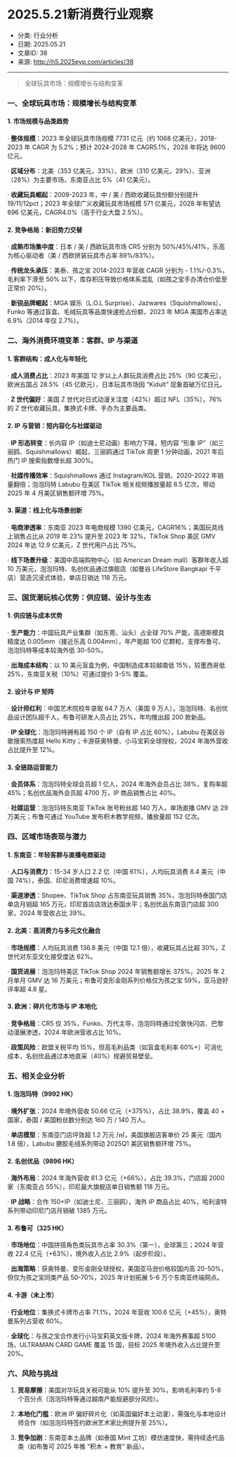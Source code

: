 # 2025.5.21新消费行业观察

- 分类: 行业分析
- 日期: 2025.05.21
- 文章ID: 38
- 来源: http://h5.2025eyp.com/articles/38

---

> 全球玩具市场：规模增长与结构变革

### **一、全球玩具市场：规模增长与结构变革**

#### **1. 市场规模与品类趋势**

· **整体规模**：2023 年全球玩具市场规模 7731 亿元（约 1068 亿美元），2018-2023 年 CAGR 为 5.2%；预计 2024-2028 年 CAGR5.1%，2028 年将达 9600 亿元。

· **区域分布**：北美（353 亿美元，33%）、欧洲（310 亿美元，29%）、亚洲（28%）为主要市场，东南亚占比 5%（41 亿美元）。

· **收藏玩具崛起**：2009-2023 年，中 / 美 / 西欧收藏玩具份额分别提升 19/11/12pct；2023 年全球广义收藏玩具市场规模 571 亿美元，2028 年有望达 696 亿美元，CAGR4.0%（高于行业大盘 2.5%）。

#### **2. 竞争格局：新旧势力交替**

· **成熟市场集中度**：日本 / 美 / 西欧玩具市场 CR5 分别为 50%/45%/41%，乐高为核心驱动者（美 / 西欧拼装玩具市占率 89%/83%）。

· **传统龙头承压**：美泰、孩之宝 2014-2023 年营收 CAGR 分别为 - 1.1%/-0.3%，毛利率下滑至 50% 以下，库存积压导致价格体系混乱（如孩之宝手办清仓价低至正常价 20%）。

· **新锐品牌崛起**：MGA 娱乐（L.O.L Surprise）、Jazwares（Squishmallows）、Funko 等通过盲盒、毛绒玩具等品类快速抢占份额，2023 年 MGA 美国市占率达 6.9%（2014 年仅 2.7%）。

### **二、海外消费环境变革：客群、IP 与渠道**

#### **1. 客群结构：成人化与年轻化**

· **成人消费占比**：2023 年美国 12 岁以上人群玩具消费占比 25%（90 亿美元），欧洲五国占 28.5%（45 亿欧元），日本玩具市场因 “Kidult” 现象首破万亿日元。

· **Z 世代偏好**：美国 Z 世代对日式动漫关注度（42%）超过 NFL（35%），76% 的 Z 世代收藏玩具，集换式卡牌、手办为主要品类。

#### **2. IP 与营销：短内容化与社媒驱动**

· **IP 形态转变**：长内容 IP（如迪士尼动画）影响力下降，短内容 “形象 IP”（如三丽鸥、Squishmallows）崛起，三丽鸥通过 TikTok 周更 1 分钟动画，2021 年后热门 IP 搜索指数增长超 300%。

· **社媒传播效率**：Squishmallows 通过 Instagram/KOL 营销，2020-2022 年销量翻倍；泡泡玛特 Labubu 在美区 TikTok 相关视频播放量超 8.5 亿次，带动 2025 年 4 月美区销售额环增 75%。

#### **3. 渠道：线上化与场景创新**

· **电商渗透率**：东南亚 2023 年电商规模 1390 亿美元，CAGR16%；美国玩具线上销售占比从 2019 年 23% 提升至 2023 年 32%，TikTok Shop 美区 GMV 2024 年达 12.9 亿美元，Z 世代用户占比 75%。

· **线下场景升级**：美国中高端购物中心（如 American Dream mall）客群年收入超 10 万美元，泡泡玛特、名创优品通过旗舰店（如曼谷 LifeStore Bangkapi 千平店）营造沉浸式体验，单店日销达 118 万元。

### **三、国货潮玩核心优势：供应链、设计与生态**

#### **1. 供应链与成本优势**

· **生产能力**：中国玩具产业集群（如东莞、汕头）占全球 70% 产能，高德斯模具精度达 0.005mm（接近乐高 0.004mm），年产能超 100 亿颗粒，支撑布鲁可、泡泡玛特等成本较海外低 30-50%。

· **出海成本结构**：以 10 美元盲盒为例，中国制造成本较越南低 15%，较墨西哥低 25%，东南亚关税（10%）可通过提价 3-5% 覆盖。

#### **2. 设计与 IP 矩阵**

· **设计师红利**：中国艺术院校年录取 64.7 万人（美国 9 万人），泡泡玛特、名创优品设计团队超千人，布鲁可研发人员占比 25%，年均推出超 200 款新品。

· **IP 全球化**：泡泡玛特拥有超 150 个 IP（自有 IP 占比 60%），Labubu 在美区谷歌搜索热度超 Hello Kitty；卡游获奥特曼、小马宝莉全球授权，2024 年海外营收占比提升至 12%。

#### **3. 全链路运营能力**

· **会员体系**：泡泡玛特全球会员超 1 亿人，2024 年海外会员占比 38%，复购率超 45%；名创优品海外会员超 4700 万，IP 商品销售占比 40%。

· **社媒运营**：泡泡玛特东南亚 TikTok 账号粉丝超 140 万人，单场直播 GMV 达 29 万美元；布鲁可通过 YouTube 发布积木教学视频，播放量超 152 亿次。

### **四、区域市场表现与潜力**

#### **1. 东南亚：年轻客群与直播电商驱动**

· **人口与消费力**：15-34 岁人口 2.2 亿（中国 61%），人均玩具消费 8.4 美元（中国 74%），泰国、印尼消费增速超 10%。

· **渠道渗透**：Shopee、TikTok Shop 占东南亚玩具销售 35%，泡泡玛特泰国门店单店月销超 165 万元，印尼首店店效达泰国水平；名创优品东南亚门店超 300 家，2024 年营收占比 39%。

#### **2. 北美：高消费力与多元文化融合**

· **市场规模**：人均玩具消费 136.8 美元（中国 12.1 倍），收藏玩具占比超 30%，Z 世代对东亚文化接受度达 62%。

· **国货进展**：泡泡玛特美区 TikTok Shop 2024 年销售额增长 375%，2025 年 2 月单月 GMV 达 16 万美元；布鲁可变形金刚系列价格仅为孩之宝 59%，亚马逊好评率超 4.8 星。

#### **3. 欧洲：碎片化市场与 IP 本地化**

· **竞争格局**：CR5 仅 35%，Funko、万代主导，泡泡玛特通过伦敦快闪店、巴黎动漫展渗透，2024 年欧洲营收占比 10%。

· **政策风险**：欧盟关税平均 15%，但高毛利品类（如盲盒毛利率 60%+）可消化成本，名创优品通过本地直采（40%）规避贸易壁垒。

### **五、相关企业分析**

#### **1. 泡泡玛特（9992 HK）**

· **境外扩张**：2024 年境外营收 50.66 亿元（+375%），占比 38.9%，覆盖 40 + 国家，泰国 / 美国粉丝数分别达 160 万 / 140 万人。

· **单店模型**：东南亚门店坪效超 1.2 万元 /㎡，美国旗舰店客单价 25 美元（国内 1.8 倍），Labubu 搪胶毛绒系列带动 2025Q1 美区销售额环增 75%。

#### **2. 名创优品（9896 HK）**

· **海外布局**：2024 年海外营收 81.3 亿元（+66%），占比 39.3%，门店超 2000 家（东南亚占 55%），印尼最大旗舰店单日销售额 118 万元。

· **IP 战略**：合作 150+IP（如迪士尼、三丽鸥），海外 IP 商品占比 40%，哈利波特系列带动印尼门店月销破 1385 万元。

#### **3. 布鲁可（325 HK）**

· **市场地位**：中国拼搭角色类玩具市占率 30.3%（第一），全球第三；2024 年营收 22.4 亿元（+63%），境外收入占比 2.9%（起步阶段）。

· **出海策略**：获奥特曼、变形金刚全球授权，美国亚马逊价格较国内高 20-50%，但仅为孩之宝同类产品 50-70%，2025 年计划拓展 5-6 万个东南亚终端网点。

#### **4. 卡游（未上市）**

· **行业地位**：集换式卡牌市占率 71.1%，2024 年营收 100.6 亿元（+45%），奥特曼系列占营收 60%。

· **全球化**：与孩之宝合作发行小马宝莉英文版卡牌，2024 年海外赛事超 5100 场，ULTRAMAN CARD GAME 覆盖 15 国，目标 2025 年境外收入占比提升至 20%。

### **六、风险与挑战**

1. **贸易摩擦**：美国对华玩具关税可能从 10% 提升至 30%，影响毛利率约 5-8 个百分点（泡泡玛特等通过越南产能规避部分风险）。

2. **本地化门槛**：欧洲 IP 偏好碎片化（如英国偏好本土动漫），需强化与本地设计师合作（如泡泡玛特签约欧洲艺术家比例提升至 25%）。

3. **竞争加剧**：东南亚本土品牌（如泰国 Mint 工坊）模仿速度快，需持续迭代品类（如布鲁可 2025 年推 “积木 + 教育” 新品）。
